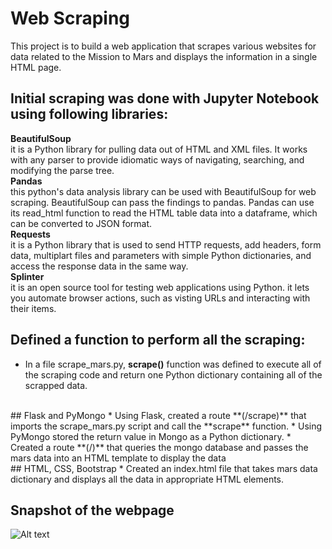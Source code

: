 # Web Scraping
This project is to build a web application that scrapes various websites for data related to the Mission to Mars and displays the information in a single HTML page.

## Initial scraping was done with Jupyter Notebook using following libraries:
**BeautifulSoup**<br>
it is a Python library for pulling data out of HTML and XML files. It works with any parser to provide idiomatic ways of navigating, searching, and modifying the parse tree.
<br>
**Pandas**<br>
this python's data analysis library can be used with BeautifulSoup for web scraping. BeautifulSoup can pass the findings to pandas. Pandas can use its read_html function to read the HTML table data into a dataframe, which can be converted to JSON format.
<br>
**Requests**<br>
it is a Python library that is used to send HTTP requests, add headers, form data, multiplart files and parameters with simple Python dictionaries, and access the response data in the same way.
<br>
**Splinter**<br>
it is an open source tool for testing web applications using Python. it lets you automate browser actions, such as visting URLs and interacting with their items.
<br>
## Defined a function to perform all the scraping:
* In a file scrape_mars.py, **scrape()** function was defined to execute all of the scraping code and return one Python dictionary containing all of the scrapped data.
<br>
## Flask and PyMongo
* Using Flask, created a route **(/scrape)** that imports the scrape_mars.py script and call the **scrape** function.
* Using PyMongo stored the return value in Mongo as a Python dictionary.
* Created a route **(/)** that queries the mongo database and passes the mars data into an HTML template to display the data
<br>
## HTML, CSS, Bootstrap
* Created an index.html file that takes mars data dictionary and displays all the data in appropriate HTML elements.

## Snapshot of the webpage
![Alt text](webpage.png?raw=true "Optional Title")